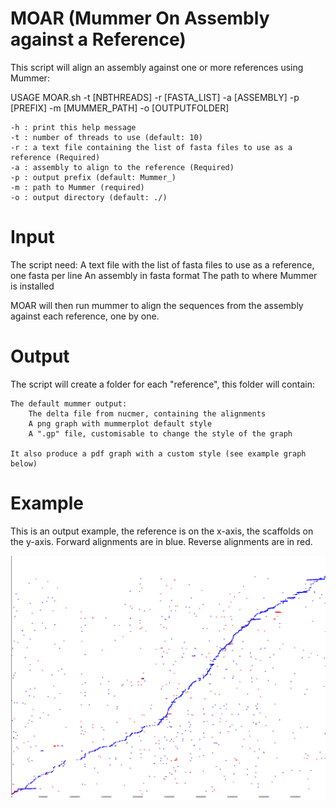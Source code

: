 # MOAR (Mummer On Assembly against a Reference)

This script will align an assembly against one or more references using Mummer:

USAGE MOAR.sh -t [NBTHREADS] -r [FASTA_LIST] -a [ASSEMBLY] -p [PREFIX] -m [MUMMER_PATH] -o [OUTPUTFOLDER]

	-h : print this help message
	-t : number of threads to use (default: 10)
	-r : a text file containing the list of fasta files to use as a reference (Required)
	-a : assembly to align to the reference (Required)
	-p : output prefix (default: Mummer_)
	-m : path to Mummer (required)
	-o : output directory (default: ./)


# Input

The script need:
	A text file with the list of fasta files to use as a reference, one fasta per line
	An assembly in fasta format
	The path to where Mummer is installed

MOAR will then run mummer to align the sequences from the assembly against each reference, one by one.


# Output

The script will create a folder for each "reference", this folder will contain:

	The default mummer output:
		The delta file from nucmer, containing the alignments
		A png graph with mummerplot default style
		A ".gp" file, customisable to change the style of the graph

	It also produce a pdf graph with a custom style (see example graph below)


# Example 
This is an output example, the reference is on the x-axis, the scaffolds on the y-axis.
Forward alignments are in blue.
Reverse alignments are in red.

![alt text](https://raw.githubusercontent.com/MCorentin/MOAR/master/example.png)
